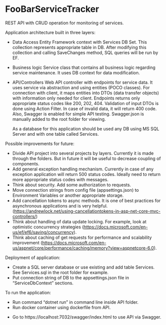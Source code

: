 # FooBarServiceTracker
REST API with CRUD operation for monitoring of services. 

Application architecture built in three layers: 

- Data Access
Entity Framework context with Services DB Set. This collection represents appropriate table in DB. After modifying this collection and calling SaveChanges method, SQL queries will be run by EF. 
- Business logic
Service class that contains all business logic regarding service maintenance. It uses DB context for data modification.
- API/Controllers 
Web API controller with endpoints for service data. It uses service via abstraction and using entities (POCO classes). For connection with client, it maps entities into DTOs (data transfer objects) with information only needed for client. Endpoints returns only appropriate status codes like 200, 202, 404.
Validation of input DTOs is done using Action Filter. In case of invalid data, it will return 400 code. 
Also, Swagger is enabled for simple API testing. Swagger.json is manually added to the root folder for viewing.

  As a database for this application should be used any DB using MS SQL Server and with one table called Services.

Possible improvements for future: 

* Divide API project into several projects by layers. Currently it is made through the folders. But in future it will be useful to decrease coupling of components.
* Add general exception handling mechanism. Currently in case of any exception application will return 500 status codes. Ideally need to return more appropriate status codes with messages.
* Think about security. Add some authorization to requests.
* Move connection strings from config file (appsettings.json) to Environment Variables or another appropriate storage. 
* Add cancellation tokens to async methods. It is one of best practices for asynchronous applications and is very helpful. (https://andrewlock.net/using-cancellationtokens-in-asp-net-core-mvc-controllers/)
* Think about handling of data update locking. For example, look at optimistic concurrency strategies (https://docs.microsoft.com/en-us/ef/ef6/saving/concurrency).
* Think about caching of get requests for performance and scalability improvement (https://docs.microsoft.com/en-us/aspnet/core/performance/caching/memory?view=aspnetcore-6.0).


 Deployment of application: 

* Create a SQL server database or use existing and add table Services. See Services.sql in the root folder for example. 
* Put connection string of DB to the appsettings.json file in “ServiceDbContext” sections.
 
 To run the application: 
- Run command “dotnet run” in command line inside API folder.
- Run docker container using dockerfile from API. 

* Go to https://localhost:7032/swagger/index.html to use API via Swagger.


